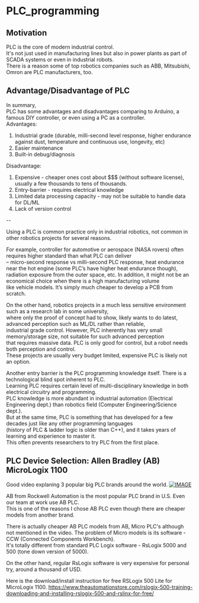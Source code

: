 # PLC_programming

## Motivation
PLC is the core of modern industrial control.  
It's not just used in manufacturing lines but also in power plants as part of SCADA systems or even in industrial robots.  
There is a reason some of top robotics companies such as ABB, Mitsubishi, Omron are PLC manufacturers, too.  

## Advantage/Disadvantage of PLC
In summary,  
PLC has some advantages and disadvantages comparing to Arduino, a famous DIY controller, or even using a PC as a controller.  
Advantages:  
1. Industrial grade (durable, milli-second level response, higher endurance against dust, temperature and continuous use, longevity, etc)  
2. Easier maintenance  
3. Built-in debug/diagnosis  

Disadvantage:  
1. Expensive - cheaper ones cost about $$$ (without software license), usually a few thousands to tens of thousands.  
2. Entry-barrier - requires electrical knowledge  
3. Limited data processing capacity - may not be suitable to handle data for DL/ML  
4. Lack of version control

--

Using a PLC is common practice only in industrial robotics, not common in other robotics projects for several reasons.  

For example, controller for automotive or aerospace (NASA rovers) often requires higher standard than what PLC can deliver  
– micro-second response vs milli-second PLC response, heat endurance near the hot engine (some PLC’s have higher heat endurance though),  
radiation exposure from the outer space, etc. In addition, it might not be an economical choice when there is a high manufacturing volume  
like vehicle models. It’s simply much cheaper to develop a PCB from scratch.

On the other hand, robotics projects in a much less sensitive environment such as a research lab in some university,  
where only the proof of concept had to show, likely wants to do latest, advanced perception such as ML/DL rather than reliable,  
industrial grade control. However, PLC inherently has very small memory/storage size, not suitable for such advanced perception  
that requires massive data. PLC is only good for control, but a robot needs both perception and control.  
These projects are usually very budget limited, expensive PLC is likely not an option.

Another entry barrier is the PLC programming knowledge itself. There is a technological blind spot inherent to PLC.  
Learning PLC requires certain level of multi-disciplinary knowledge in both electrical circuitry and programming.  
PLC knowledge is more abundant in industrial automation (Electrical Engineering dept.) than robotics field (Computer Engineering/Science dept.).  
But at the same time, PLC is something that has developed for a few decades just like any other programming languages  
(history of PLC & ladder logic is older than C++), and it takes years of learning and experience to master it.  
This often prevents researchers to try PLC from the first place. 


## PLC Device Selection: Allen Bradley (AB) MicroLogix 1100
Good video explaning 3 popular big PLC brands around the world.
[![IMAGE](http://img.youtube.com/vi/Nsx-LTd2IXM/0.jpg)](https://youtu.be/Nsx-LTd2IXM)  

AB from Rockwell Automation is the most popular PLC brand in U.S. Even our team at work use AB PLC.  
This is one of the reasons I chose AB PLC even though there are cheaper models from another brand.  

There is actually cheaper AB PLC models from AB, Micro PLC's although not mentioned in the video.
The problem of Micro models is its software - CCW (Connected Components Workbench).  
It's totally different from standard PLC Logix software - RsLogix 5000 and 500 (tone down version of 5000).  

On the other hand, regular RsLogix software is very expensive for personal try, around a thousand of USD.  

Here is the download/install instruction for free RSLogix 500 Lite for MicroLogix 1100.
https://www.theautomationstore.com/rslogix-500-training-downloading-and-installing-rslogix-500-and-rslinx-for-free/

